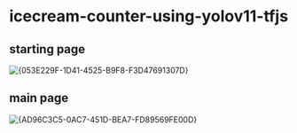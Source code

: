 # icecream-counter-using-yolov11-tfjs

## starting page
![{053E229F-1D41-4525-B9F8-F3D47691307D}](https://github.com/user-attachments/assets/a8ab06f4-564d-46c2-b04b-51bca5677730)

## main page
![{AD96C3C5-0AC7-451D-BEA7-FD89569FE00D}](https://github.com/user-attachments/assets/0e2d5017-da71-409d-97b5-a52aaf0df523)
